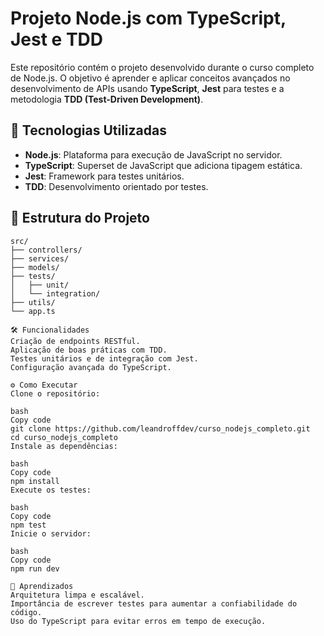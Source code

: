 # Projeto Node.js com TypeScript, Jest e TDD

Este repositório contém o projeto desenvolvido durante o curso completo de Node.js. O objetivo é aprender e aplicar conceitos avançados no desenvolvimento de APIs usando **TypeScript**, **Jest** para testes e a metodologia **TDD (Test-Driven Development)**.

## 🚀 Tecnologias Utilizadas
- **Node.js**: Plataforma para execução de JavaScript no servidor.
- **TypeScript**: Superset de JavaScript que adiciona tipagem estática.
- **Jest**: Framework para testes unitários.
- **TDD**: Desenvolvimento orientado por testes.

## 📂 Estrutura do Projeto
```plaintext
src/
├── controllers/
├── services/
├── models/
├── tests/
│   ├── unit/
│   └── integration/
├── utils/
└── app.ts

🛠️ Funcionalidades
Criação de endpoints RESTful.
Aplicação de boas práticas com TDD.
Testes unitários e de integração com Jest.
Configuração avançada do TypeScript.

⚙️ Como Executar
Clone o repositório:

bash
Copy code
git clone https://github.com/leandroffdev/curso_nodejs_completo.git
cd curso_nodejs_completo
Instale as dependências:

bash
Copy code
npm install
Execute os testes:

bash
Copy code
npm test
Inicie o servidor:

bash
Copy code
npm run dev

📖 Aprendizados
Arquitetura limpa e escalável.
Importância de escrever testes para aumentar a confiabilidade do código.
Uso do TypeScript para evitar erros em tempo de execução.
